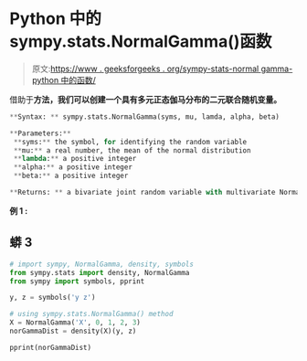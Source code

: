# Python 中的 sympy.stats.NormalGamma()函数

> 原文:[https://www . geeksforgeeks . org/sympy-stats-normal gamma-python 中的函数/](https://www.geeksforgeeks.org/sympy-stats-normalgamma-function-in-python/)

借助于**方法，我们可以创建一个具有多元正态伽马分布的二元联合随机变量。**

```py
**Syntax: ** sympy.stats.NormalGamma(syms, mu, lamda, alpha, beta)

**Parameters:**
 **syms:** the symbol, for identifying the random variable
 **mu:** a real number, the mean of the normal distribution
 **lambda:** a positive integer
 **alpha:** a positive integer
 **beta:** a positive integer

**Returns: ** a bivariate joint random variable with multivariate Normal gamma distribution. 
```

**例 1 :**

## 蟒 3

```py
# import sympy, NormalGamma, density, symbols
from sympy.stats import density, NormalGamma
from sympy import symbols, pprint

y, z = symbols('y z')

# using sympy.stats.NormalGamma() method
X = NormalGamma('X', 0, 1, 2, 3)
norGammaDist = density(X)(y, z)

pprint(norGammaDist)
```